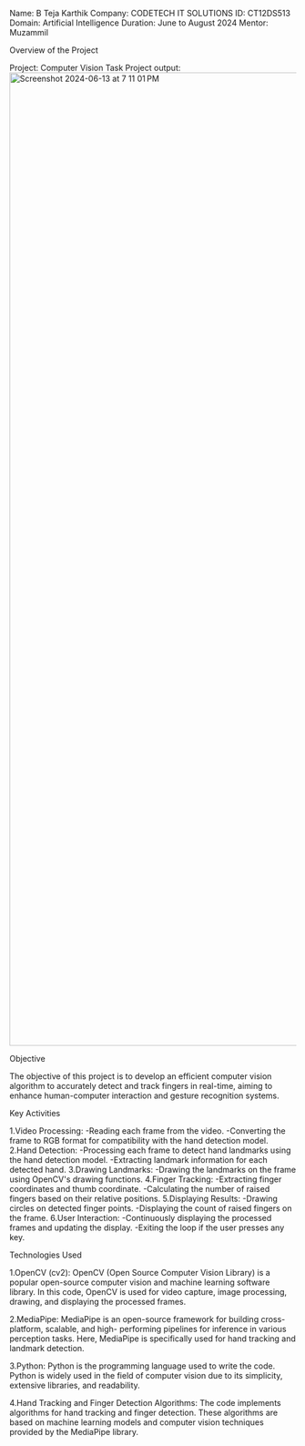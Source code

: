 Name: B Teja Karthik
Company: CODETECH IT SOLUTIONS
ID: CT12DS513
Domain: Artificial Intelligence
Duration: June to August 2024
Mentor: Muzammil

Overview of the Project

Project: Computer Vision Task
Project output: <img width="1710" alt="Screenshot 2024-06-13 at 7 11 01 PM" src="https://github.com/Karthik2828/CODETECH-task4/assets/116016314/7afdf768-cdfd-451b-ad2c-3caa094f9cc4">


Objective

The objective of this project is to develop an efficient computer vision algorithm to accurately detect and track fingers in real-time, aiming to enhance human-computer interaction and gesture recognition systems.

Key Activities

1.Video Processing:
  -Reading each frame from the video.
  -Converting the frame to RGB format for compatibility with the hand detection model.
2.Hand Detection:
  -Processing each frame to detect hand landmarks using the hand detection model.
  -Extracting landmark information for each detected hand.
3.Drawing Landmarks:
  -Drawing the landmarks on the frame using OpenCV's drawing functions.
4.Finger Tracking:
  -Extracting finger coordinates and thumb coordinate.
  -Calculating the number of raised fingers based on their relative positions.
5.Displaying Results:
  -Drawing circles on detected finger points.
  -Displaying the count of raised fingers on the frame.
6.User Interaction:
  -Continuously displaying the processed frames and updating the display.
  -Exiting the loop if the user presses any key.


Technologies Used


1.OpenCV (cv2): 
OpenCV (Open Source Computer Vision Library) is a popular open-source computer vision and machine learning software library. In this code, OpenCV is used for video capture, image processing, drawing, and displaying the processed frames.

2.MediaPipe: 
MediaPipe is an open-source framework for building cross-platform, scalable, and high- performing pipelines for inference in various perception tasks. Here, MediaPipe is specifically used for hand tracking and landmark detection.

3.Python:
Python is the programming language used to write the code. Python is widely used in the field of computer vision due to its simplicity, extensive libraries, and readability.

4.Hand Tracking and Finger Detection Algorithms: 
The code implements algorithms for hand tracking and finger detection. These algorithms are based on machine learning models and computer vision techniques provided by the MediaPipe library.
